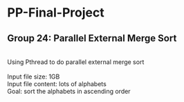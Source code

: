 # PP-Final-Project
<h2>Group 24: Parallel External Merge Sort</h2></br>
Using Pthread to do parallel external merge sort</br>
</br>
Input file size: 1GB</br>
Input file content: lots of alphabets</br>
Goal: sort the alphabets in ascending order</br>
